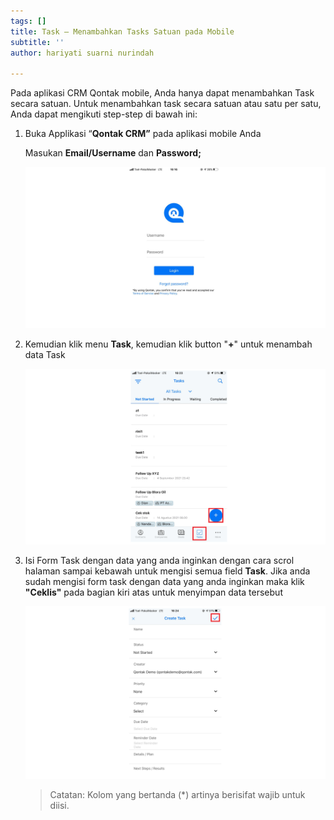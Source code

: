 ```yaml
---
tags: []
title: Task – Menambahkan Tasks Satuan pada Mobile
subtitle: ''
author: hariyati suarni nurindah

---
```

Pada aplikasi CRM Qontak mobile, Anda hanya dapat menambahkan Task secara satuan. Untuk menambahkan task  secara satuan atau satu per satu, Anda dapat mengikuti step-step di bawah ini:

1. Buka Applikasi “**Qontak CRM”** pada aplikasi mobile Anda

   Masukan **Email/Username** dan **Password;**

   ![](/uploads/kontakmobile.PNG)
2. Kemudian klik menu **Task**, kemudian klik button "**+**" untuk menambah data Task

   ![](/uploads/tambahsatuantaskmobile.PNG)
3. Isi Form Task dengan data yang anda inginkan dengan cara scrol halaman sampai kebawah untuk mengisi semua field **Task**. Jika anda sudah mengisi form task dengan data yang anda inginkan maka klik **"Ceklis"** pada bagian kiri atas untuk menyimpan data tersebut

   ![](/uploads/tambahsatuantaskmobile1.PNG)

   > Catatan: Kolom yang bertanda (*) artinya berisifat wajib untuk diisi.